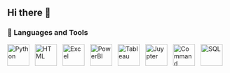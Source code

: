 ## Hi there 👋
                                                                                                                                   
### 🧰 Languages and Tools

<img align="left" alt="Python" width="50px" style="padding-right:10px;" src="https://cdn.jsdelivr.net/gh/devicons/devicon/icons/python/python-plain.svg" />
<img align="left" alt="HTML" width="50px" style="padding-right:10px;" src="https://cdn.jsdelivr.net/gh/devicons/devicon/icons/html5/html5-plain.svg" />
<img align="left" alt="Excel" width="50px" style="padding-right:10px;" src="https://img.icons8.com/?size=100&id=13654&format=png&color=000000" />
<img align="left" alt="PowerBI" width="50px" style="padding-right:10px;" src="https://img.icons8.com/?size=100&id=Ny0t2MYrJ70p&format=png&color=000000" />
<img align="left" alt="Tableau" width="50px" style="padding-right:10px;" src="https://img.icons8.com/?size=100&id=9Kvi1p1F0tUo&format=png&color=000000" />
<img align="left" alt="Juypter" width="50px" style="padding-right:10px;" src="https://www.vectorlogo.zone/logos/jupyter/jupyter-icon.svg" />
<img align="left" alt="Command" width="50px" style="padding-right:10px;" src="https://img.icons8.com/?size=100&id=19291&format=png&color=000000" />
<img align="left" alt="SQL" width="50px" style="padding-right:10px;" src="https://img.icons8.com/?size=100&id=Lk9yC4HS5r3p&format=png&color=000000" />

##

<!--

**Nick-Doan/Nick-Doan** is a ✨ _special_ ✨ repository because its `README.md` (this file) appears on your GitHub profile.

Here are some ideas to get you started:

- 🔭 I’m currently working on ...
- 🌱 I’m currently learning ...
- 👯 I’m looking to collaborate on ...
- 🤔 I’m looking for help with ...
- 💬 Ask me about ...
- 📫 How to reach me: ...
- 😄 Pronouns: ...
- ⚡ Fun fact: ...
-->
